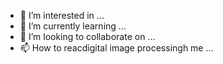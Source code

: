 
- 👀 I’m interested in ...
- 🌱 I’m currently learning ...
- 💞️ I’m looking to collaborate on ...
- 📫 How to reacdigital image processingh me ...

<!---
qiqi5210/qiqi5210 is a ✨ special ✨ repository because its `README.md` (this file) appears on your GitHub profile.
You can click the Preview link to take a look at your changes.
--->

